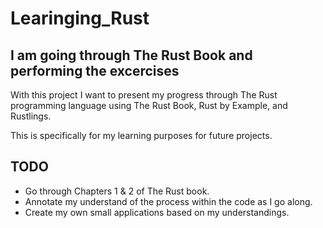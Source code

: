 # Learinging_Rust

## I am going through The Rust Book and performing the excercises

With this project I want to present my progress through The Rust programming language using The Rust Book, Rust by Example, and Rustlings.

This is specifically for my learning purposes for future projects.

## TODO

* Go through Chapters 1 & 2 of The Rust book. 
* Annotate my understand of the process within the code as I go along.
* Create my own small applications based on my understandings.